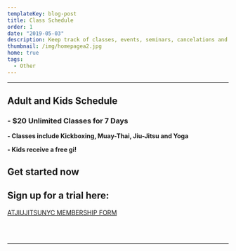 ```yaml
---
templateKey: blog-post
title: Class Schedule
order: 1
date: "2019-05-03"
description: Keep track of classes, events, seminars, cancelations and holidays.
thumbnail: /img/homepagea2.jpg
home: true
tags:
  - Other
---
```


---

## Adult and Kids Schedule

### **\-** **\$20 Unlimited Classes for 7 Days**

**\- Classes include Kickboxing, Muay-Thai, Jiu-Jitsu and Yoga**

**\- Kids receive a free gi!**

## Get started now

## Sign up for a trial here:

<a
            href="javascript:void(
        window.open(
          'https://form.jotform.com/atjiujitsudev/studio-membership',
          'blank',
          'scrollbars=yes,
          toolbar=no,
          width=700,
          height=500'
        )
      )
    "
          >
ATJIUJITSUNYC MEMBERSHIP FORM
</a>

<br />

<div class="maonrails-schedule maonrails-frame-container" attr-gym="DL7vA"></div>

<br />

---
